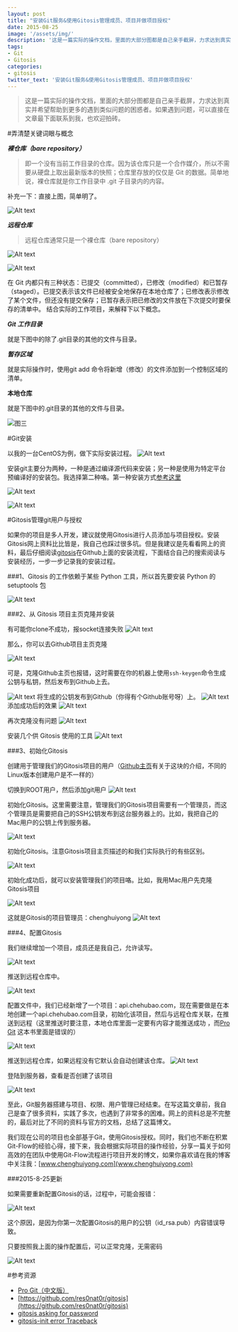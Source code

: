 ```yaml
---
layout: post
title: "安装Git服务&使用Gitosis管理成员、项目并做项目授权"
date: 2015-08-25
image: '/assets/img/'
description: '这是一篇实际的操作文档，里面的大部分图都是自己亲手截屏，力求达到真实并希望帮助到更多的遇到类似问题的困惑者。如果遇到问题，可以直接在文章最下面联系到我，也欢迎拍砖'
tags:
- Git
- Gitosis
categories:
- gitosis
twitter_text: '安装Git服务&使用Gitosis管理成员、项目并做项目授权'
---
```



> 这是一篇实际的操作文档，里面的大部分图都是自己亲手截屏，力求达到真实并希望帮助到更多的遇到类似问题的困惑者。如果遇到问题，可以直接在文章最下面联系到我，也欢迎拍砖。

#弄清楚关键词眼与概念

***裸仓库（bare repository）***

>  即一个没有当前工作目录的仓库。因为该仓库只是一个合作媒介，所以不需要从硬盘上取出最新版本的快照；仓库里存放的仅仅是 Git 的数据。简单地说，裸仓库就是你工作目录中 .git 子目录内的内容。

补充一下：直接上图，简单明了。

![Alt text](/assets/img/gitosis/裸仓库.png)


***远程仓库***

> 远程仓库通常只是一个裸仓库（bare repository） 


![Alt text](/assets/img/gitosis/本地目录与仓库-2.png)

![Alt text](/assets/img/gitosis/暂存区原理.png)


在 Git 内都只有三种状态：已提交（committed），已修改（modified）和已暂存（staged）。已提交表示该文件已经被安全地保存在本地仓库了；已修改表示修改了某个文件，但还没有提交保存；已暂存表示把已修改的文件放在下次提交时要保存的清单中。 结合实际的工作项目，来解释下以下概念。

***Git 工作目录***

就是下图中的除了.git目录的其他的文件与目录。

***暂存区域***

就是实际操作时，使用git add 命令将新增（修改）的文件添加到一个控制区域的清单。

**本地仓库**

就是下图中的.git目录的其他的文件与目录。

![图三](/assets/img/gitosis/本地目录与仓库.png) 



#Git安装

以我的一台CentOS为例，做下实际安装过程。
![Alt text](/assets/img/gitosis/本地环境.png)

安装git主要分为两种，一种是通过编译源代码来安装；另一种是使用为特定平台预编译好的安装包。我选择第二种咯。第一种安装方式[参考这里](http://git.oschina.net/progit/1-%E8%B5%B7%E6%AD%A5.html#1.4-%E5%AE%89%E8%A3%85-Git)

![Alt text](/assets/img/gitosis/特定平台预编译好的安装包.png)

![Alt text](/assets/img/gitosis/安装结束.png)


#Gitosis管理git用户与授权

如果你的项目是多人开发，建议就使用Gitosis进行人员添加与项目授权。安装Gitosis网上资料比比皆是，我自己也踩过很多坑。但是我建议是先看看网上的资料，最后仔细阅读[gitosis](https://github.com/res0nat0r/gitosis)在Github上面的安装流程，下面结合自己的搜索阅读与安装经历，一步一步记录我的安装过程。


###1、Gitosis 的工作依赖于某些 Python 工具，所以首先要安装 Python 的 setuptools 包



![Alt text](/assets/img/gitosis/python-setuptools.png)


###2、从 Gitosis 项目主页克隆并安装

有可能你clone不成功，报socket连接失败
![Alt text](/assets/img/gitosis/1440148225122.png)

那么，你可以去Github项目主页克隆

![Alt text](/assets/img/gitosis/1440148325972.png)

可是，克隆Github主页也报错，这时需要在你的机器上使用`ssh-keygen`命令生成公钥与私钥，然后发布到Github上去。

![Alt text](/assets/img/gitosis/1440148460982.png)
将生成的公钥发布到Github（你得有个Github账号呀）上。
![Alt text](/assets/img/gitosis/1440148698397.png)
添加成功后的效果
![Alt text](/assets/img/gitosis/1440148904479.png)

再次克隆没有问题
![Alt text](/assets/img/gitosis/1440148967209.png)

安装几个供 Gitosis 使用的工具
![Alt text](/assets/img/gitosis/1440149048737.png)


###3、初始化Gitosis


创建用于管理我们的Gitosis项目的用户（[Github主页](https://github.com/res0nat0r/gitosis)有关于这块的介绍，不同的Linux版本创建用户是不一样的）


切换到ROOT用户，然后添加git用户
![Alt text](/assets/img/gitosis/1440149716711.png)


初始化Gitosis。这里需要注意，管理我们的Gitosis项目需要有一个管理员，而这个管理员是需要把自己的SSH公钥发布到这台服务器上的。比如，我把自己的Mac用户的公钥上传到服务器。

![Alt text](/assets/img/gitosis/1440150675005.png)

初始化Gitosis。注意Gitosis项目主页描述的和我们实际执行的有些区别。

![Alt text](/assets/img/gitosis/1440150789113.png)


初始化成功后，就可以安装管理我们的项目咯。比如，我用Mac用户先克隆Gitosis项目

![Alt text](/assets/img/gitosis/1440151155774.png)

这就是Gitosis的项目管理员：chenghuiyong
![Alt text](/assets/img/gitosis/1440151226269.png)

###4、配置Gitosis

我们继续增加一个项目，成员还是我自己，允许读写。

![Alt text](/assets/img/gitosis/1440154341290.png)



推送到远程仓库中。

![Alt text](/assets/img/gitosis/1440154441367.png)


配置文件中，我们已经新增了一个项目：api.chehubao.com，现在需要做是在本地创建一个api.chehubao.com目录，初始化该项目，然后与远程仓库关联，在推送到远程（这里推送时要注意，本地仓库里面一定要有内容才能推送成功 ，而[Pro Git](http://git.oschina.net/progit/4-%E6%9C%8D%E5%8A%A1%E5%99%A8%E4%B8%8A%E7%9A%84-Git.html#4.7-Gitosis) 这本书里面是错误的）

![Alt text](/assets/img/gitosis/1440154725633.png)

推送到远程仓库，如果远程没有它默认会自动创建该仓库。
![Alt text](/assets/img/gitosis/1440154773210.png)

登陆到服务器，查看是否创建了该项目

![Alt text](/assets/img/gitosis/1440154839318.png)


至此，Git服务器搭建与项目、权限、用户管理已经结束。在写这篇文章前，我自己是查了很多资料，实践了多次，也遇到了非常多的困难。网上的资料总是不完整的，最后对比了不同的资料与官方的文档，总结了这篇博文。

我们现在公司的项目也全部基于Git，使用Gitosis授权。同时，我们也不断在积累Git-Flow的经验心得，接下来，我会根据实际项目的操作经验，分享一篇关于如何高效的在团队中使用Git-Flow流程进行项目开发的博文，如果你喜欢请在我的博客中关注我：[www.chenghuiyong.com](www.chenghuiyong.com)


###2015-8-25更新

如果需要重新配置Gitosis的话，过程中，可能会报错：

![Alt text](/assets/img/gitosis/1440493158186.png)

这个原因，是因为你第一次配置Gitosis的用户的公钥（id_rsa.pub）内容错误导致。


只要按照我上面的操作配置后，可以正常克隆，无需密码

![Alt text](/assets/img/gitosis/1440493279065.png)


#参考资源

+ [Pro Git（中文版）](http://git.oschina.net/progit/4-%E6%9C%8D%E5%8A%A1%E5%99%A8%E4%B8%8A%E7%9A%84-Git.html)
+ [https://github.com/res0nat0r/gitosis](https://github.com/res0nat0r/gitosis)
+ [gitosis asking for password](http://stackoverflow.com/questions/4882545/gitosis-asking-for-password)
+ [gitosis-init error Traceback ](http://stackoverflow.com/questions/25115959/gitosis-init-error-traceback-most-recent-call-last)